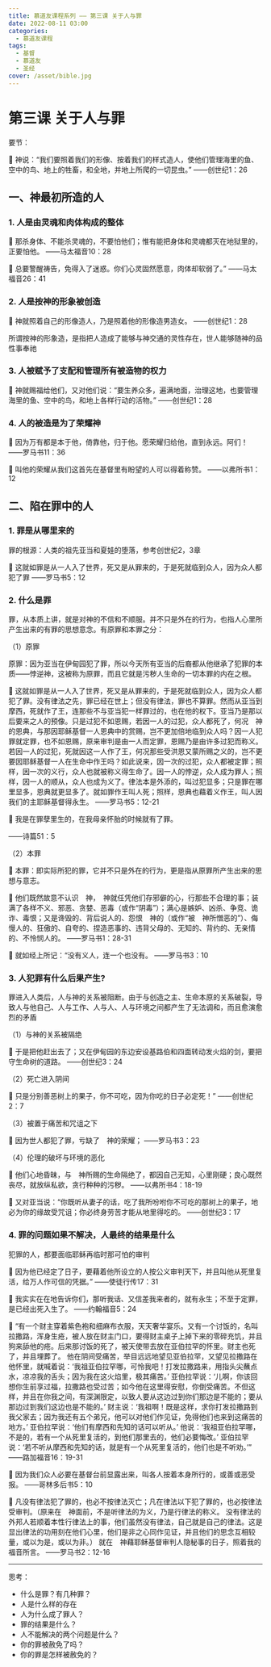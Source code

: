 ```yaml
---
title: 慕道友课程系列 —— 第三课 关于人与罪
date: 2022-08-11 03:00
categories:
  - 慕道友课程
tags:
  - 基督
  - 慕道友
  - 圣经
cover: /asset/bible.jpg
---
```


# 第三课 关于人与罪

要节：

<aside>
📙 神说：“我们要照着我们的形像、按着我们的样式造人，使他们管理海里的鱼、空中的鸟、地上的牲畜，和全地，并地上所爬的一切昆虫。”
——创世纪1：26

</aside>

## 一、神最初所造的人

### 1. 人是由灵魂和肉体构成的整体

<aside>
📙 那杀身体、不能杀灵魂的，不要怕他们；惟有能把身体和灵魂都灭在地狱里的，正要怕他。
——马太福音10：28

📙 总要警醒祷告，免得入了迷惑。你们心灵固然愿意，肉体却软弱了。”
——马太福音26：41

</aside>

### 2. 人是按神的形象被创造

<aside>
📙 神就照着自己的形像造人，乃是照着他的形像造男造女。
——创世纪1：28

</aside>

所谓按神的形象造，是指把人造成了能够与神交通的灵性存在，世人能够随神的品性事奉祂

### 3. 人被赋予了支配和管理所有被造物的权力

<aside>
📙 神就赐福给他们，又对他们说：“要生养众多，遍满地面，治理这地，也要管理海里的鱼、空中的鸟，和地上各样行动的活物。”
——创世纪1：28

</aside>

### 4. 人的被造是为了荣耀神

<aside>
📙 因为万有都是本于他，倚靠他，归于他。愿荣耀归给他，直到永远。阿们！
——罗马书11：36

📙 叫他的荣耀从我们这首先在基督里有盼望的人可以得着称赞。
——以弗所书1：12

</aside>

## 二、陷在罪中的人

### 1. 罪是从哪里来的

罪的根源：人类的祖先亚当和夏娃的堕落，参考创世纪2，3章

<aside>
📙 这就如罪是从一人入了世界，死又是从罪来的，于是死就临到众人，因为众人都犯了罪
——罗马书5：12

</aside>

### 2. 什么是罪

罪，从本质上讲，就是对神的不信和不顺服。并不只是外在的行为，也指人心里所产生出来的有罪的思想意念。有原罪和本罪之分：

（1）原罪

原罪：因为亚当在伊甸园犯了罪，所以今天所有亚当的后裔都从他继承了犯罪的本质——悖逆神，这被称为原罪，而且它就是污秽人生命的一切本罪的内在之根。

<aside>
📙 这就如罪是从一人入了世界，死又是从罪来的，于是死就临到众人，因为众人都犯了罪。没有律法之先，罪已经在世上；但没有律法，罪也不算罪。然而从亚当到摩西，死就作了王，连那些不与亚当犯一样罪过的，也在他的权下。亚当乃是那以后要来之人的预像。只是过犯不如恩赐，若因一人的过犯，众人都死了，何况　神的恩典，与那因耶稣基督一人恩典中的赏赐，岂不更加倍地临到众人吗？因一人犯罪就定罪，也不如恩赐，原来审判是由一人而定罪，恩赐乃是由许多过犯而称义。若因一人的过犯，死就因这一人作了王，何况那些受洪恩又蒙所赐之义的，岂不更要因耶稣基督一人在生命中作王吗？如此说来，因一次的过犯，众人都被定罪；照样，因一次的义行，众人也就被称义得生命了。因一人的悖逆，众人成为罪人；照样，因一人的顺从，众人也成为义了。律法本是外添的，叫过犯显多；只是罪在哪里显多，恩典就更显多了。就如罪作王叫人死；照样，恩典也藉着义作王，叫人因我们的主耶稣基督得永生。
——罗马书5：12-21

📙 我是在罪孽里生的，在我母亲怀胎的时候就有了罪。

——诗篇51：5

</aside>

（2）本罪

📙 本罪：即实际所犯的罪，它并不只是外在的行为，更是指从原罪所产生出来的思想与意志。

<aside>
📙 他们既然故意不认识　神，　神就任凭他们存邪僻的心，行那些不合理的事；装满了各样不义、邪恶、贪婪、恶毒（或作“阴毒”）；满心是嫉妒、凶杀、争竞、诡诈、毒恨；又是谗毁的、背后说人的、怨恨　神的（或作“被　神所憎恶的”）、侮慢人的、狂傲的、自夸的、捏造恶事的、违背父母的、无知的、背约的、无亲情的、不怜悯人的。
——罗马书1：28-31

📙 就如经上所记：“没有义人，连一个也没有。
——罗马书3：10

</aside>

### 3. 人犯罪有什么后果产生?

罪进入人类后，人与神的关系被阻断。由于与创造之主、生命本原的关系破裂，导致人与他自己、人与工作、人与人、人与环境之间都产生了无法调和，而且愈演愈烈的矛盾

（1）与神的关系被隔绝

<aside>
📙 于是把他赶出去了；又在伊甸园的东边安设基路伯和四面转动发火焰的剑，要把守生命树的道路。
——创世纪3：24

</aside>

（2）死亡进入阴间

<aside>
📙 只是分别善恶树上的果子，你不可吃，因为你吃的日子必定死！”
——创世纪2：7

</aside>

（3）被置于痛苦和咒诅之下

<aside>
📙 因为世人都犯了罪，亏缺了　神的荣耀；
——罗马书3：23

</aside>

（4）伦理的破坏与环境的恶化

<aside>
📙 他们心地昏昧，与　神所赐的生命隔绝了，都因自己无知，心里刚硬；良心既然丧尽，就放纵私欲，贪行种种的污秽。
——以弗所书4：18-19

📙 又对亚当说：“你既听从妻子的话，吃了我所吩咐你不可吃的那树上的果子，地必为你的缘故受咒诅；你必终身劳苦才能从地里得吃的。
——创世纪3：17

</aside>

### 4. 罪的问题如果不解决，人最终的结果是什么

犯罪的人，都要面临耶稣再临时那可怕的审判

<aside>
📙 因为他已经定了日子，要藉着他所设立的人按公义审判天下，并且叫他从死里复活，给万人作可信的凭据。”
——使徒行传17：31

📙 我实实在在地告诉你们，那听我话、又信差我来者的，就有永生；不至于定罪，是已经出死入生了。
——约翰福音5：24

📙 “有一个财主穿着紫色袍和细麻布衣服，天天奢华宴乐。又有一个讨饭的，名叫拉撒路，浑身生疮，被人放在财主门口，要得财主桌子上掉下来的零碎充饥，并且狗来舔他的疮。后来那讨饭的死了，被天使带去放在亚伯拉罕的怀里。财主也死了，并且埋葬了。 他在阴间受痛苦，举目远远地望见亚伯拉罕，又望见拉撒路在他怀里，就喊着说：‘我祖亚伯拉罕哪，可怜我吧！打发拉撒路来，用指头尖蘸点水，凉凉我的舌头；因为我在这火焰里，极其痛苦。’ 亚伯拉罕说：‘儿啊，你该回想你生前享过福，拉撒路也受过苦；如今他在这里得安慰，你倒受痛苦。不但这样，并且在你我之间，有深渊限定，以致人要从这边过到你们那边是不能的；要从那边过到我们这边也是不能的。’ 财主说：‘我祖啊！既是这样，求你打发拉撒路到我父家去；因为我还有五个弟兄，他可以对他们作见证，免得他们也来到这痛苦的地方。’ 亚伯拉罕说：‘他们有摩西和先知的话可以听从。’ 他说：‘我祖亚伯拉罕哪，不是的，若有一个从死里复活的，到他们那里去的，他们必要悔改。’ 亚伯拉罕说：‘若不听从摩西和先知的话，就是有一个从死里复活的，他们也是不听劝。’”
——路加福音16：19-31

📙 因为我们众人必要在基督台前显露出来，叫各人按着本身所行的，或善或恶受报。
——哥林多后书5：10

📙 凡没有律法犯了罪的，也必不按律法灭亡；凡在律法以下犯了罪的，也必按律法受审判。（原来在　神面前，不是听律法的为义，乃是行律法的称义。 没有律法的外邦人若顺着本性行律法上的事，他们虽然没有律法，自己就是自己的律法。这是显出律法的功用刻在他们心里，他们是非之心同作见证，并且他们的思念互相较量，或以为是，或以为非。） 就在　神藉耶稣基督审判人隐秘事的日子，照着我的福音所言。
——罗马书2：12-16

</aside>

---

思考：
- 什么是罪？有几种罪？
- 人是什么样的存在
- 人为什么成了罪人？
- 罪的结果是什么？
- 人不能解决的两个问题是什么？
- 你的罪被赦免了吗？
- 你的罪是怎样被赦免的？